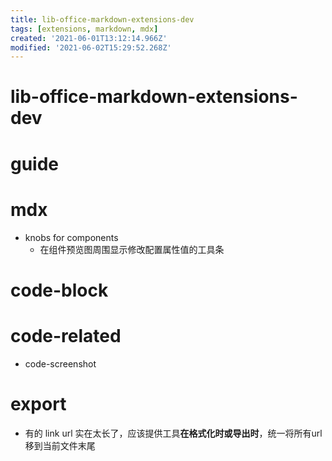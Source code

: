 ```yaml
---
title: lib-office-markdown-extensions-dev
tags: [extensions, markdown, mdx]
created: '2021-06-01T13:12:14.966Z'
modified: '2021-06-02T15:29:52.268Z'
---
```


# lib-office-markdown-extensions-dev

# guide

# mdx
- knobs for components
  - 在组件预览图周围显示修改配置属性值的工具条
# code-block

# code-related
- code-screenshot
# export
- 有的 link url 实在太长了，应该提供工具**在格式化时或导出时**，统一将所有url移到当前文件末尾
